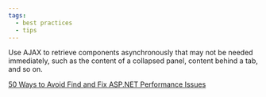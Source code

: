```yaml
---
tags:
  - best practices
  - tips
---
```


Use AJAX to retrieve components asynchronously that may not be needed immediately, such as the content of a collapsed panel, content behind a tab, and so on.

[50 Ways to Avoid Find and Fix ASP.NET Performance Issues](https://www.red-gate.com/library/50-ways-to-avoid-find-and-fix-asp-net-performance-issues)